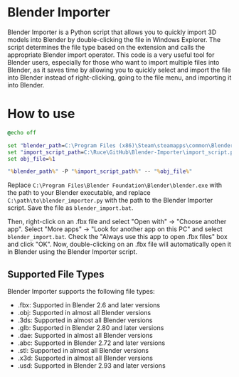 # Blender Importer

Blender Importer is a Python script that allows you to quickly import 3D models into Blender by double-clicking the file in Windows Explorer. The script determines the file type based on the extension and calls the appropriate Blender import operator.
This code is a very useful tool for Blender users, especially for those who want to import multiple files into Blender, as it saves time by allowing you to quickly select and import the file into Blender instead of right-clicking, going to the file menu, and importing it into Blender.

# How to use
```bat
@echo off

set "blender_path=C:\Program Files (x86)\Steam\steamapps\common\Blender\blender.exe"
set "import_script_path=C:\Ruce\GitHub\Blender-Importer\import_script.py"
set obj_file=%1

"%blender_path%" -P "%import_script_path%" -- "%obj_file%"
```

Replace `C:\Program Files\Blender Foundation\Blender\blender.exe` with the path to your Blender executable, and replace `C:\path\to\blender_importer.py` with the path to the Blender Importer script. Save the file as `blender_import.bat`.

Then, right-click on an .fbx file and select "Open with" -> "Choose another app". Select "More apps" -> "Look for another app on this PC" and select `blender_import.bat`. Check the "Always use this app to open .fbx files" box and click "OK". Now, double-clicking on an .fbx file will automatically open it in Blender using the Blender Importer script.

## Supported File Types

Blender Importer supports the following file types:

- .fbx: Supported in Blender 2.6 and later versions
- .obj: Supported in almost all Blender versions
- .3ds: Supported in almost all Blender versions
- .glb: Supported in Blender 2.80 and later versions
- .dae: Supported in almost all Blender versions
- .abc: Supported in Blender 2.72 and later versions
- .stl: Supported in almost all Blender versions
- .x3d: Supported in almost all Blender versions
- .usd: Supported in Blender 2.93 and later versions



